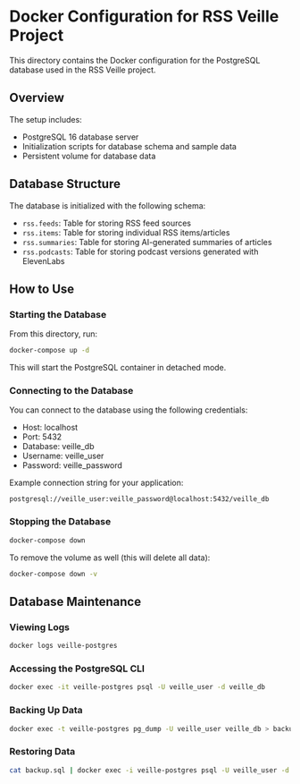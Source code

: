 # Docker Configuration for RSS Veille Project

This directory contains the Docker configuration for the PostgreSQL database used in the RSS Veille project.

## Overview

The setup includes:
- PostgreSQL 16 database server
- Initialization scripts for database schema and sample data
- Persistent volume for database data

## Database Structure

The database is initialized with the following schema:

- `rss.feeds`: Table for storing RSS feed sources
- `rss.items`: Table for storing individual RSS items/articles
- `rss.summaries`: Table for storing AI-generated summaries of articles
- `rss.podcasts`: Table for storing podcast versions generated with ElevenLabs

## How to Use

### Starting the Database

From this directory, run:

```bash
docker-compose up -d
```

This will start the PostgreSQL container in detached mode.

### Connecting to the Database

You can connect to the database using the following credentials:

- Host: localhost
- Port: 5432
- Database: veille_db
- Username: veille_user
- Password: veille_password

Example connection string for your application:
```
postgresql://veille_user:veille_password@localhost:5432/veille_db
```

### Stopping the Database

```bash
docker-compose down
```

To remove the volume as well (this will delete all data):

```bash
docker-compose down -v
```

## Database Maintenance

### Viewing Logs

```bash
docker logs veille-postgres
```

### Accessing the PostgreSQL CLI

```bash
docker exec -it veille-postgres psql -U veille_user -d veille_db
```

### Backing Up Data

```bash
docker exec -t veille-postgres pg_dump -U veille_user veille_db > backup.sql
```

### Restoring Data

```bash
cat backup.sql | docker exec -i veille-postgres psql -U veille_user -d veille_db
```
